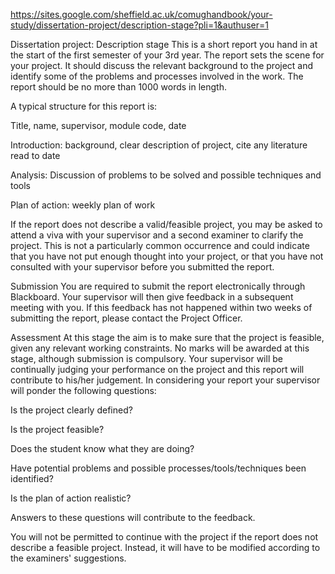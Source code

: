 https://sites.google.com/sheffield.ac.uk/comughandbook/your-study/dissertation-project/description-stage?pli=1&authuser=1

Dissertation project: Description stage
This is a short report you hand in at the start of the first semester of your 3rd year.   The report sets the scene for your project. It should discuss the relevant background to the project and identify some of the problems and processes involved in the work. The report should be no more than 1000 words in length.

A typical structure for this report is:

Title, name, supervisor, module code, date

Introduction: background, clear description of project, cite any literature read to date

Analysis: Discussion of problems to be solved and possible techniques and tools

Plan of action: weekly plan of work

If the report does not describe a valid/feasible project, you may be asked to attend a viva with your supervisor and a second examiner to clarify the project. This is not a particularly common occurrence and could indicate that you have not put enough thought into your project, or that you have not consulted with your supervisor before you submitted the report.

Submission
You are required to submit the report electronically through Blackboard. Your supervisor will then give feedback in a subsequent meeting with you. If this feedback has not happened within two weeks of submitting the report, please contact the Project Officer. 

Assessment
At this stage the aim is to make sure that the project is feasible, given any relevant working constraints. No marks will be awarded at this stage, although submission is compulsory. Your supervisor will be continually judging your performance on the project and this report will contribute to his/her judgement. In considering your report your supervisor will ponder the following questions:

Is the project clearly defined?

Is the project feasible?

Does the student know what they are doing?

Have potential problems and possible processes/tools/techniques been identified?

Is the plan of action realistic?

Answers to these questions will contribute to the feedback.

You will not be permitted to continue with the project if the report does not describe a feasible project. Instead, it will have to be modified according to the examiners' suggestions.